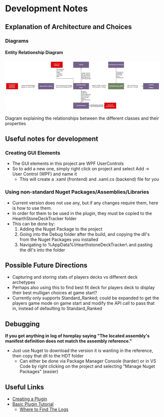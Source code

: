 
# Development Notes

## Explanation of Architecture and Choices


### Diagrams

#### Entity Relationship Diagram

![ERD](Images/EntityRelationshipDiagram.png)

Diagram explaining the relationships between the different classes and their properties

## Useful notes for development

### Creating GUI Elements

- The GUI elements in this project are WPF UserControls
- So to add a new one, simply right click on project and select Add -> User Control (WPF) and name it
    - This will create a .xaml (frontend) and .xaml.cs (backend) file for you

### Using non-standard Nuget Packages/Assemblies/Libraries

- Current version does not use any, but if any changes require them, here is how to use them.
- In order for them to be used in the plugin, they must be copied to the HearthStoneDeckTracker folder
- This can be done by:
    1. Adding the Nuget Package to the project
    2. Going into the Debug folder after the build, and copying the dll's from the Nuget Packages you installed
    3. Navigating to %AppData%\HearthstoneDeckTracker\ and pasting the dll's into the folder

## Possible Future Directions

- Capturing and storing stats of players decks vs different deck archetypes
- Perhaps also using this to find best fit deck for players deck to display their best mulligan choices at game start?
- Currently only supports Standard_Ranked; could be expanded to get the players game mode on game start and modify the API call to pass that in, instead of defaulting to Standard_Ranked


## Debugging

**If you get anything in log of hsreplay saying "The located assembly's manifest definition does not match the assembly reference."**
- Just use Nuget to download the version it is wanting in the reference, then copy that dll to the HDT folder
  - Can either be done via Package Manager Console (harder) or in VS Code by right clicking on the project and selecting "Manage Nuget Packages" (easier)
## Useful Links

- [Creating a Plugin](https://github.com/HearthSim/Hearthstone-Deck-Tracker/wiki/Creating-Plugins)
- [Basic Plugin Tutorial](https://github.com/HearthSim/Hearthstone-Deck-Tracker/wiki/Basic-plugin-creation-tutorial)
  - [Where to Find The Logs](https://github.com/HearthSim/Hearthstone-Deck-Tracker/wiki/Creating-Plugins#basics-where-to-start)